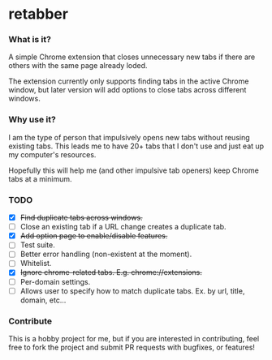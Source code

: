 # retabber

### What is it?
A simple Chrome extension that closes unnecessary new tabs if there are others with the same page already loded. 

The extension currently only supports finding tabs in the active Chrome window, but later version will add options to close tabs
across different windows.

### Why use it?
I am the type of person that impulsively opens new tabs without reusing existing tabs. 
This leads me to have 20+ tabs that I don't use and just eat up my computer's resources.

Hopefully this will help me (and other impulsive tab openers) keep Chrome tabs at a minimum.

### TODO
- [x] ~~Find duplicate tabs across windows.~~
- [ ] Close an existing tab if a URL change creates a duplicate tab.
- [x] ~~Add option page to enable/disable features.~~
- [ ] Test suite.
- [ ] Better error handling (non-existent at the moment).
- [ ] Whitelist.
- [x] ~~Ignore chrome-related tabs. E.g. chrome://extensions.~~
- [ ] Per-domain settings.
- [ ] Allows user to specify how to match duplicate tabs. Ex. by url, title, domain, etc...

### Contribute
This is a hobby project for me, but if you are interested in contributing, feel free to fork the project and submit PR requests
with bugfixes, or features!

